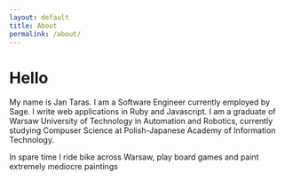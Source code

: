 ```yaml
---
layout: default
title: About
permalink: /about/
---
```


# Hello
My name is Jan Taras. I am a Software Engineer currently employed by Sage. I write web applications in Ruby and Javascript. I am a graduate of Warsaw University of Technology in Automation and Robotics, currently studying Compuser Science at Polish-Japanese Academy of Information Technology.

In spare time I ride bike across Warsaw, play board games and paint extremely mediocre paintings